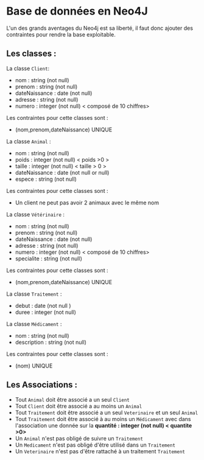 # Base de données en Neo4J 

L'un des grands aventages du Neo4j est sa liberté, il faut donc ajouter des contraintes pour rendre la base exploitable.

## Les classes : 
La classe `Client`: 
- nom : string (not null)
- prenom : string (not null)
- dateNaissance : date (not null)
- adresse : string (not null)
- numero : integer (not null) < composé de 10 chiffres>

Les contraintes pour cette classes sont : 
- (nom,prenom,dateNaissance) UNIQUE 

La classe `Animal` : 
- nom : string (not null)
- poids : integer (not null)  < poids >0 > 
- taille : integer (not null)  < taille > 0 >
- dateNaissance : date (not null or null)
- espece : string (not null)

Les contraintes pour cette classes sont : 
- Un client ne peut pas avoir 2 animaux avec le même nom 

La classe `Vétérinaire` : 
- nom : string (not null)
- prenom : string (not null)
- dateNaissance : date (not null)
- adresse : string (not null)
- numero : integer (not null) < composé de 10 chiffres>
- specialite : string (not null)

Les contraintes pour cette classes sont : 
- (nom,prenom,dateNaissance) UNIQUE 

La classe `Traitement` : 
- debut : date (not null )
- duree : integer (not null)


La classe `Médicament` : 
- nom : string (not null)
- description : string (not null)

Les contraintes pour cette classes sont : 
- (nom) UNIQUE 

## Les Associations : 
- Tout `Animal` doit être associé a un seul `Client` 
- Tout `Client` doit être associé a au moins un `Animal` 
- Tout `Traitement` doit être associé a un seul `Veterinaire` et un seul `Animal` 
- Tout `Traitement` doit être associé à au moins un `Médicament` avec dans l'association une donnée sur la **quantité : integer (not null) < quantite >0>**
- Un `Animal` n'est pas obligé de suivre un `Traitement` 
- Un `Medicament` n'est pas obligé d'être utilisé dans un `Traitement` 
- Un `Veterinaire` n'est pas d'être rattaché à un traitement `Traitement` 



